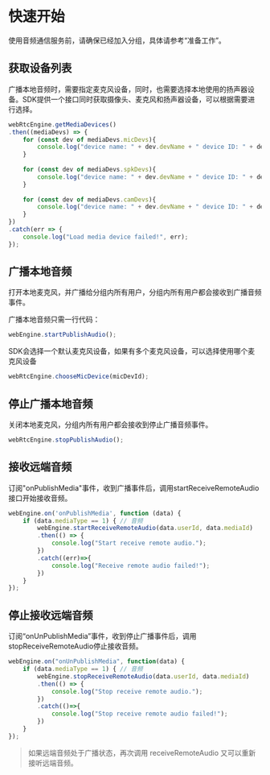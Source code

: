 # 快速开始

使用音频通信服务前，请确保已经加入分组，具体请参考“准备工作”。

## 获取设备列表

广播本地音频时，需要指定麦克风设备，同时，也需要选择本地使用的扬声器设备。SDK提供一个接口同时获取摄像头、麦克风和扬声器设备，可以根据需要进行选择。

```js
webRtcEngine.getMediaDevices()
.then((mediaDevs) => {
	for (const dev of mediaDevs.micDevs){
	    console.log("device name: " + dev.devName + " device ID: " + dev.devId);
	}
	
	for (const dev of mediaDevs.spkDevs){
	    console.log("device name: " + dev.devName + " device ID: " + dev.devId);
	}
	
	for (const dev of mediaDevs.camDevs){
	    console.log("device name: " + dev.devName + " device ID: " + dev.devId);
	}
})
.catch(err => {
    console.log("Load media device failed!", err);
});
```

## 广播本地音频

打开本地麦克风，并广播给分组内所有用户，分组内所有用户都会接收到广播音频事件。

广播本地音频只需一行代码：

```js
webEngine.startPublishAudio();
```

SDK会选择一个默认麦克风设备，如果有多个麦克风设备，可以选择使用哪个麦克风设备

```js
webRtcEngine.chooseMicDevice(micDevId);
```

## 停止广播本地音频

关闭本地麦克风，分组内所有用户都会接收到停止广播音频事件。

```js
webRtcEngine.stopPublishAudio();
```

## 接收远端音频

订阅"onPublishMedia"事件，收到广播事件后，调用startReceiveRemoteAudio接口开始接收音频。

```js
webEngine.on('onPublishMedia', function (data) {
    if (data.mediaType == 1) { // 音频
        webEngine.startReceiveRemoteAudio(data.userId, data.mediaId)
        .then(() => {
            console.log("Start receive remote audio.");
        })
        .catch((err)=>{
            console.log("Receive remote audio failed!");
        })
    } 
});
```

## 停止接收远端音频

订阅“onUnPublishMedia”事件，收到停止广播事件后，调用stopReceiveRemoteAudio停止接收音频。

```js
webEngine.on("onUnPublishMedia", function(data) {
    if (data.mediaType == 1) { // 音频
        webEngine.stopReceiveRemoteAudio(data.userId, data.mediaId)
        .then(() => {
            console.log("Stop receive remote audio.");
        })
        .catch(()=>{
            console.log("Stop receive remote audio failed!");
        })
    }
});
```

> 如果远端音频处于广播状态，再次调用 receiveRemoteAudio 又可以重新接听远端音频。
